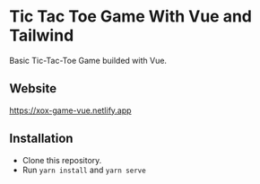# Tic Tac Toe Game With Vue and Tailwind
Basic Tic-Tac-Toe Game builded with Vue.

## Website
https://xox-game-vue.netlify.app

## Installation
- Clone this repository.
- Run `yarn install` and `yarn serve`
